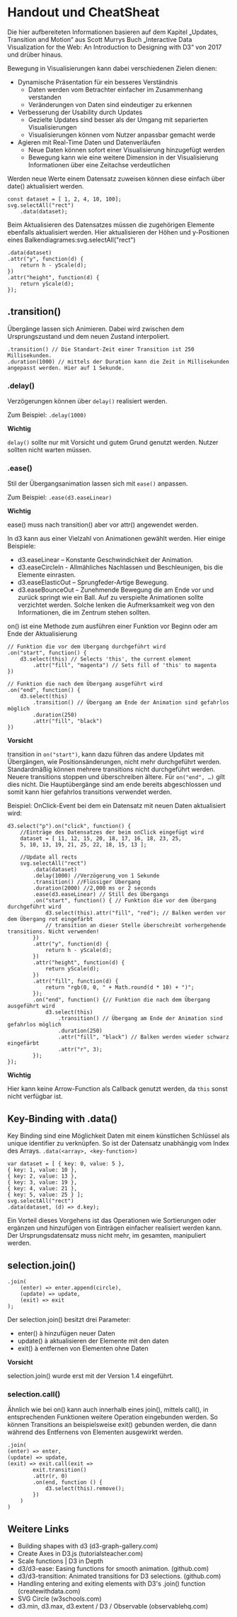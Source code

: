 # Handout und CheatSheat
Die hier aufbereiteten Informationen basieren auf dem Kapitel „Updates, Transition and Motion“ aus Scott Murrys Buch „Interactive Data Visualization for the Web: An Introduction to Designing with D3“ von 2017 und drüber hinaus.

Bewegung in Visualisierungen kann dabei verschiedenen Zielen dienen:
* Dynamische Präsentation für ein besseres Verständnis
  * Daten werden vom Betrachter einfacher im Zusammenhang verstanden
  * Veränderungen von Daten sind eindeutiger zu erkennen
* Verbesserung der Usability durch Updates
  * Gezielte Updates sind besser als der Umgang mit separierten Visualisierungen
  * Visualisierungen können vom Nutzer anpassbar gemacht werde
* Agieren mit Real-Time Daten und Datenverläufen
  * Neue Daten können sofort einer Visualisierung hinzugefügt werden
  * Bewegung kann wie eine weitere Dimension in der Visualisierung Informationen über eine Zeitachse verdeutlichen


Werden neue Werte einem Datensatz zuweisen können diese einfach über date() aktualisiert werden.
```
const dataset = [ 1, 2, 4, 10, 100];
svg.selectAll("rect")
    .data(dataset);
```
Beim Aktualisieren des Datensatzes müssen die zugehörigen Elemente ebenfalls aktualisiert werden. Hier aktualisieren der Höhen und y-Positionen eines Balkendiagrames:svg.selectAll("rect")
```
.data(dataset)
.attr("y", function(d) {
	return h - yScale(d);
})
.attr("height", function(d) {
	return yScale(d);
});
```

## .transition()
Übergänge lassen sich Animieren. Dabei wird zwischen dem Ursprungszustand und dem neuen Zustand interpoliert.
```
.transition() // Die Standart-Zeit einer Transition ist 250 Millisekunden.
.duration(1000) // mittels der Duration kann die Zeit in Millisekunden angepasst werden. Hier auf 1 Sekunde.
```
### .delay()
Verzögerungen können über `delay()` realisiert werden.

Zum Beispiel: `.delay(1000)`

**Wichtig**

`delay()` sollte nur mit Vorsicht und gutem Grund genutzt werden. Nutzer sollten nicht warten müssen.

### .ease()
Stil der Übergangsanimation lassen sich mit `ease()` anpassen.

Zum Beispiel: `.ease(d3.easeLinear) `

**Wichtig**

ease() muss nach transition() aber vor attr() angewendet werden. 

In d3 kann aus einer Vielzahl von Animationen gewählt werden. Hier einige Beispiele:
* d3.easeLinear – Konstante Geschwindichkeit der Animation.
* d3.easeCircleIn - Allmähliches Nachlassen und Beschleunigen, bis die Elemente einrasten.
* d3.easeElasticOut – Sprungfeder-Artige Bewegung.
* d3.easeBounceOut – Zunehmende Bewegung die am Ende vor und zurück springt wie ein Ball.
Auf zu verspielte Animationen sollte verzichtet werden. Solche lenken die Aufmerksamkeit weg von den Informationen, die im Zentrum stehen sollten.

on() ist eine Methode zum ausführen einer Funktion vor Beginn oder am Ende der Aktualisierung
```
// Funktion die vor dem Übergang durchgeführt wird 
.on("start", function() { 
	d3.select(this) // Selects 'this', the current element
		.attr("fill", "magenta") // Sets fill of 'this' to magenta
})

// Funktion die nach dem Übergang ausgeführt wird
.on("end", function() { 
	d3.select(this)
		.transition() // Übergang am Ende der Animation sind gefahrlos möglich
		.duration(250) 
		.attr("fill", "black")
})
```
**Vorsicht**

transition in `on("start")`, kann dazu führen das andere Updates mit Übergängen, wie Positionsänderungen, nicht mehr durchgeführt werden. Standardmäßig können mehrere transitions nicht durchgeführt werden. Neuere transitions stoppen und überschreiben ältere.
Für `on("end", …)` gilt dies nicht. Die Hauptübergänge sind am ende bereits abgeschlossen und somit kann hier gefahrlos transitions verwendet werden.

Beispiel: OnClick-Event bei dem ein Datensatz mit neuen Daten aktualisiert wird:
```
d3.select("p").on("click", function() {
	//Einträge des Datensatzes der beim onClick eingefügt wird
	dataset = [ 11, 12, 15, 20, 18, 17, 16, 18, 23, 25,
	5, 10, 13, 19, 21, 25, 22, 18, 15, 13 ];

	//Update all rects
	svg.selectAll("rect")
		.data(dataset)
		.delay(1000) //Verzögerung von 1 Sekunde
		.transition() //Flüssiger Übergang
		.duration(2000) //2,000 ms or 2 seconds
		.ease(d3.easeLinear) // Still des Übergangs
		.on("start", function() { // Funktion die vor dem Übergang durchgeführt wird
			d3.select(this).attr("fill", "red"); // Balken werden vor dem Übergang rot eingefärbt 
			// transition an dieser Stelle überschreibt vorhergehende transitions. Nicht verwenden!
		})
		.attr("y", function(d) {
			return h - yScale(d);
		})
		.attr("height", function(d) {
			return yScale(d);	
		})
		.attr("fill", function(d) {
			return "rgb(0, 0, " + Math.round(d * 10) + ")";
		});
		.on("end", function() {// Funktion die nach dem Übergang ausgeführt wird
			d3.select(this)
				.transition() // Übergang am Ende der Animation sind gefahrlos möglich
				.duration(250) 
				.attr("fill", "black") // Balken werden wieder schwarz eingefärbt
				.attr("r", 3);
		});
});
```
**Wichtig**

Hier kann keine Arrow-Function als Callback genutzt werden, da `this` sonst nicht verfügbar ist.

## Key-Binding with .data()
Key Binding sind eine Möglichkeit Daten mit einem künstlichen Schlüssel als unique identifier zu verknüpfen. So ist der Datensatz unabhängig vom Index des Arrays.
`.data(<array>, <key-function>)`
```
var dataset = [ { key: 0, value: 5 },
{ key: 1, value: 10 },
{ key: 2, value: 13 },
{ key: 3, value: 19 },
{ key: 4, value: 21 },
{ key: 5, value: 25 } ];
svg.selectAll("rect")
.data(dataset, (d) => d.key);
```
Ein Vorteil dieses Vorgehens ist das Operationen wie Sortierungen oder ergänzen und hinzufügen von Einträgen einfacher realisiert werden kann. Der Ursprungsdatensatz muss nicht mehr, im gesamten, manipuliert werden.

## selection.join()
```
.join(
	(enter) => enter.append(circle),
	(update) => update,
	(exit) => exit
);
```
Der selection.join() besitzt drei Parameter:
* enter() à hinzufügen neuer Daten
* update() à aktualisieren der Elemente mit den daten
* exit() à entfernen von Elementen ohne Daten

**Vorsicht**

selection.join() wurde erst mit der Version 1.4 eingeführt. 

### selection.call()

Ähnlich wie bei on() kann auch innerhalb eines join(), mittels call(), in entsprechenden Funktionen weitere Operation eingebunden werden. So können Transitions an beispielsweise exit() gebunden werden, die dann während des Entfernens von Elementen ausgewirkt werden.
```
.join(
(enter) => enter,
(update) => update,
(exit) => exit.call(exit => 
		exit.transition()
		.attr(r, 0)
		.on(end, function () {
			d3.select(this).remove();
		})
	)
)
```
## Weitere Links
* Building shapes with d3 (d3-graph-gallery.com)
* Create Axes in D3.js (tutorialsteacher.com)
* Scale functions | D3 in Depth
* d3/d3-ease: Easing functions for smooth animation. (github.com)
* d3/d3-transition: Animated transitions for D3 selections. (github.com)
* Handling entering and exiting elements with D3's .join() function (createwithdata.com)
* SVG Circle (w3schools.com)
* d3.min, d3.max, d3.extent / D3 / Observable (observablehq.com)



